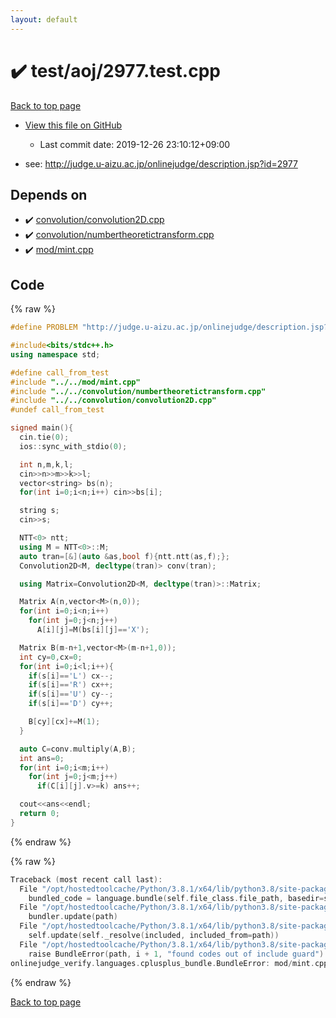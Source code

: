 ```yaml
---
layout: default
---
```


<!-- mathjax config similar to math.stackexchange -->
<script type="text/javascript" async
  src="https://cdnjs.cloudflare.com/ajax/libs/mathjax/2.7.5/MathJax.js?config=TeX-MML-AM_CHTML">
</script>
<script type="text/x-mathjax-config">
  MathJax.Hub.Config({
    TeX: { equationNumbers: { autoNumber: "AMS" }},
    tex2jax: {
      inlineMath: [ ['$','$'] ],
      processEscapes: true
    },
    "HTML-CSS": { matchFontHeight: false },
    displayAlign: "left",
    displayIndent: "2em"
  });
</script>

<script type="text/javascript" src="https://cdnjs.cloudflare.com/ajax/libs/jquery/3.4.1/jquery.min.js"></script>
<script src="https://cdn.jsdelivr.net/npm/jquery-balloon-js@1.1.2/jquery.balloon.min.js" integrity="sha256-ZEYs9VrgAeNuPvs15E39OsyOJaIkXEEt10fzxJ20+2I=" crossorigin="anonymous"></script>
<script type="text/javascript" src="../../../assets/js/copy-button.js"></script>
<link rel="stylesheet" href="../../../assets/css/copy-button.css" />


# :heavy_check_mark: test/aoj/2977.test.cpp

<a href="../../../index.html">Back to top page</a>

* <a href="{{ site.github.repository_url }}/blob/master/test/aoj/2977.test.cpp">View this file on GitHub</a>
    - Last commit date: 2019-12-26 23:10:12+09:00


* see: <a href="http://judge.u-aizu.ac.jp/onlinejudge/description.jsp?id=2977">http://judge.u-aizu.ac.jp/onlinejudge/description.jsp?id=2977</a>


## Depends on

* :heavy_check_mark: <a href="../../../library/convolution/convolution2D.cpp.html">convolution/convolution2D.cpp</a>
* :heavy_check_mark: <a href="../../../library/convolution/numbertheoretictransform.cpp.html">convolution/numbertheoretictransform.cpp</a>
* :heavy_check_mark: <a href="../../../library/mod/mint.cpp.html">mod/mint.cpp</a>


## Code

<a id="unbundled"></a>
{% raw %}
```cpp
#define PROBLEM "http://judge.u-aizu.ac.jp/onlinejudge/description.jsp?id=2977"

#include<bits/stdc++.h>
using namespace std;

#define call_from_test
#include "../../mod/mint.cpp"
#include "../../convolution/numbertheoretictransform.cpp"
#include "../../convolution/convolution2D.cpp"
#undef call_from_test

signed main(){
  cin.tie(0);
  ios::sync_with_stdio(0);

  int n,m,k,l;
  cin>>n>>m>>k>>l;
  vector<string> bs(n);
  for(int i=0;i<n;i++) cin>>bs[i];

  string s;
  cin>>s;

  NTT<0> ntt;
  using M = NTT<0>::M;
  auto tran=[&](auto &as,bool f){ntt.ntt(as,f);};
  Convolution2D<M, decltype(tran)> conv(tran);

  using Matrix=Convolution2D<M, decltype(tran)>::Matrix;

  Matrix A(n,vector<M>(n,0));
  for(int i=0;i<n;i++)
    for(int j=0;j<n;j++)
      A[i][j]=M(bs[i][j]=='X');

  Matrix B(m-n+1,vector<M>(m-n+1,0));
  int cy=0,cx=0;
  for(int i=0;i<l;i++){
    if(s[i]=='L') cx--;
    if(s[i]=='R') cx++;
    if(s[i]=='U') cy--;
    if(s[i]=='D') cy++;

    B[cy][cx]+=M(1);
  }

  auto C=conv.multiply(A,B);
  int ans=0;
  for(int i=0;i<m;i++)
    for(int j=0;j<m;j++)
      if(C[i][j].v>=k) ans++;

  cout<<ans<<endl;
  return 0;
}

```
{% endraw %}

<a id="bundled"></a>
{% raw %}
```cpp
Traceback (most recent call last):
  File "/opt/hostedtoolcache/Python/3.8.1/x64/lib/python3.8/site-packages/onlinejudge_verify/docs.py", line 347, in write_contents
    bundled_code = language.bundle(self.file_class.file_path, basedir=self.cpp_source_path)
  File "/opt/hostedtoolcache/Python/3.8.1/x64/lib/python3.8/site-packages/onlinejudge_verify/languages/cplusplus.py", line 63, in bundle
    bundler.update(path)
  File "/opt/hostedtoolcache/Python/3.8.1/x64/lib/python3.8/site-packages/onlinejudge_verify/languages/cplusplus_bundle.py", line 182, in update
    self.update(self._resolve(included, included_from=path))
  File "/opt/hostedtoolcache/Python/3.8.1/x64/lib/python3.8/site-packages/onlinejudge_verify/languages/cplusplus_bundle.py", line 151, in update
    raise BundleError(path, i + 1, "found codes out of include guard")
onlinejudge_verify.languages.cplusplus_bundle.BundleError: mod/mint.cpp: line 5: found codes out of include guard

```
{% endraw %}

<a href="../../../index.html">Back to top page</a>

